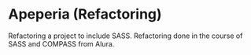 # Apeperia (Refactoring)
Refactoring a project to include SASS. 
Refactoring done in the course of SASS and COMPASS from Alura.
